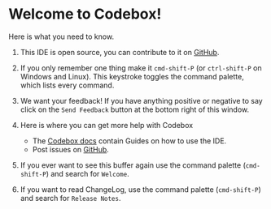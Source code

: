# Welcome to Codebox!

Here is what you need to know.

1. This IDE is open source, you can contribute to it on [GitHub](https://github.com/FriendCode/codebox).

2. If you only remember one thing make it `cmd-shift-P` (or `ctrl-shift-P` on Windows and Linux). This keystroke toggles
   the command palette, which lists every command.

3. We want your feedback! If you have anything positive or negative to say click
   on the `Send Feedback` button at the bottom right of this window.

4. Here is where you can get more help with Codebox

   * The [Codebox docs](http://help.codebox.io/) contain Guides on how to use the IDE.
   * Post issues on [GitHub](https://github.com/FriendCode/codebox/issues).

5. If you ever want to see this buffer again use the command palette
   (`cmd-shift-P`) and search for `Welcome`.

6. If you want to read ChangeLog, use the command palette
   (`cmd-shift-P`) and search for `Release Notes`.